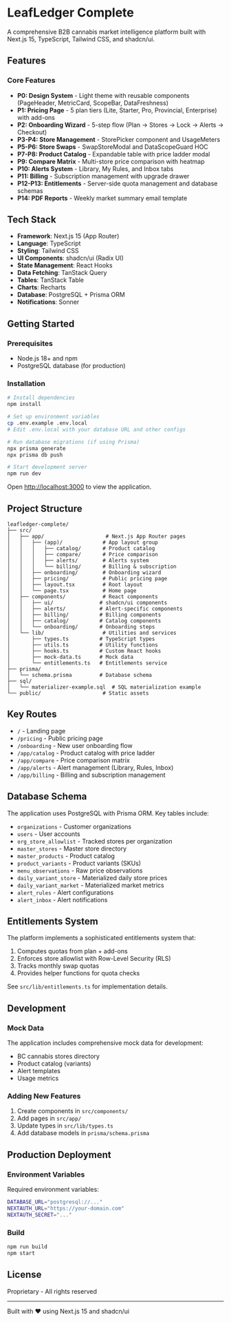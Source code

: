 # LeafLedger Complete

A comprehensive B2B cannabis market intelligence platform built with Next.js 15, TypeScript, Tailwind CSS, and shadcn/ui.

## Features

### Core Features
- **P0: Design System** - Light theme with reusable components (PageHeader, MetricCard, ScopeBar, DataFreshness)
- **P1: Pricing Page** - 5 plan tiers (Lite, Starter, Pro, Provincial, Enterprise) with add-ons
- **P2: Onboarding Wizard** - 5-step flow (Plan → Stores → Lock → Alerts → Checkout)
- **P3-P4: Store Management** - StorePicker component and UsageMeters
- **P5-P6: Store Swaps** - SwapStoreModal and DataScopeGuard HOC
- **P7-P8: Product Catalog** - Expandable table with price ladder modal
- **P9: Compare Matrix** - Multi-store price comparison with heatmap
- **P10: Alerts System** - Library, My Rules, and Inbox tabs
- **P11: Billing** - Subscription management with upgrade drawer
- **P12-P13: Entitlements** - Server-side quota management and database schemas
- **P14: PDF Reports** - Weekly market summary email template

## Tech Stack

- **Framework**: Next.js 15 (App Router)
- **Language**: TypeScript
- **Styling**: Tailwind CSS
- **UI Components**: shadcn/ui (Radix UI)
- **State Management**: React Hooks
- **Data Fetching**: TanStack Query
- **Tables**: TanStack Table
- **Charts**: Recharts
- **Database**: PostgreSQL + Prisma ORM
- **Notifications**: Sonner

## Getting Started

### Prerequisites

- Node.js 18+ and npm
- PostgreSQL database (for production)

### Installation

```bash
# Install dependencies
npm install

# Set up environment variables
cp .env.example .env.local
# Edit .env.local with your database URL and other configs

# Run database migrations (if using Prisma)
npx prisma generate
npx prisma db push

# Start development server
npm run dev
```

Open [http://localhost:3000](http://localhost:3000) to view the application.

## Project Structure

```
leafledger-complete/
├── src/
│   ├── app/                    # Next.js App Router pages
│   │   ├── (app)/             # App layout group
│   │   │   ├── catalog/       # Product catalog
│   │   │   ├── compare/       # Price comparison
│   │   │   ├── alerts/        # Alerts system
│   │   │   └── billing/       # Billing & subscription
│   │   ├── onboarding/        # Onboarding wizard
│   │   ├── pricing/           # Public pricing page
│   │   ├── layout.tsx         # Root layout
│   │   └── page.tsx           # Home page
│   ├── components/            # React components
│   │   ├── ui/               # shadcn/ui components
│   │   ├── alerts/           # Alert-specific components
│   │   ├── billing/          # Billing components
│   │   ├── catalog/          # Catalog components
│   │   └── onboarding/       # Onboarding steps
│   └── lib/                   # Utilities and services
│       ├── types.ts          # TypeScript types
│       ├── utils.ts          # Utility functions
│       ├── hooks.ts          # Custom React hooks
│       ├── mock-data.ts      # Mock data
│       └── entitlements.ts   # Entitlements service
├── prisma/
│   └── schema.prisma         # Database schema
├── sql/
│   └── materializer-example.sql  # SQL materialization example
└── public/                    # Static assets
```

## Key Routes

- `/` - Landing page
- `/pricing` - Public pricing page
- `/onboarding` - New user onboarding flow
- `/app/catalog` - Product catalog with price ladder
- `/app/compare` - Price comparison matrix
- `/app/alerts` - Alert management (Library, Rules, Inbox)
- `/app/billing` - Billing and subscription management

## Database Schema

The application uses PostgreSQL with Prisma ORM. Key tables include:

- `organizations` - Customer organizations
- `users` - User accounts
- `org_store_allowlist` - Tracked stores per organization
- `master_stores` - Master store directory
- `master_products` - Product catalog
- `product_variants` - Product variants (SKUs)
- `menu_observations` - Raw price observations
- `daily_variant_store` - Materialized daily store prices
- `daily_variant_market` - Materialized market metrics
- `alert_rules` - Alert configurations
- `alert_inbox` - Alert notifications

## Entitlements System

The platform implements a sophisticated entitlements system that:

1. Computes quotas from plan + add-ons
2. Enforces store allowlist with Row-Level Security (RLS)
3. Tracks monthly swap quotas
4. Provides helper functions for quota checks

See `src/lib/entitlements.ts` for implementation details.

## Development

### Mock Data

The application includes comprehensive mock data for development:
- BC cannabis stores directory
- Product catalog (variants)
- Alert templates
- Usage metrics

### Adding New Features

1. Create components in `src/components/`
2. Add pages in `src/app/`
3. Update types in `src/lib/types.ts`
4. Add database models in `prisma/schema.prisma`

## Production Deployment

### Environment Variables

Required environment variables:

```bash
DATABASE_URL="postgresql://..."
NEXTAUTH_URL="https://your-domain.com"
NEXTAUTH_SECRET="..."
```

### Build

```bash
npm run build
npm start
```

## License

Proprietary - All rights reserved

---

Built with ❤️ using Next.js 15 and shadcn/ui


